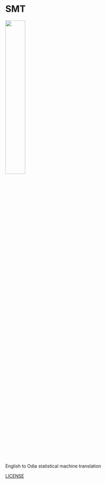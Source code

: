# SMT

<img src="https://media.giphy.com/media/fx0d2fVfODxkFFfmll/giphy.gif" width="35%" height="35%"/>

English to Odia statistical machine translation

[LICENSE](https://github.com/MTEnglish2Odia/SMT/blob/master/LICENSE)
